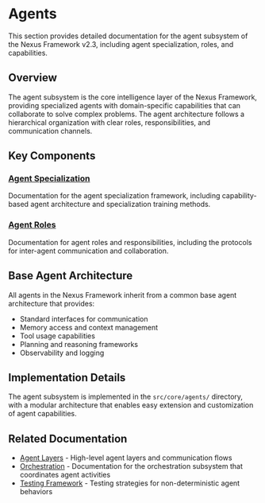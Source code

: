 # Agents

This section provides detailed documentation for the agent subsystem of the Nexus Framework v2.3, including agent specialization, roles, and capabilities.

## Overview

The agent subsystem is the core intelligence layer of the Nexus Framework, providing specialized agents with domain-specific capabilities that can collaborate to solve complex problems. The agent architecture follows a hierarchical organization with clear roles, responsibilities, and communication channels.

## Key Components

### [Agent Specialization](/docs/core/agents/specialization.md)
Documentation for the agent specialization framework, including capability-based agent architecture and specialization training methods.

### [Agent Roles](/docs/core/agents/roles.md)
Documentation for agent roles and responsibilities, including the protocols for inter-agent communication and collaboration.

## Base Agent Architecture

All agents in the Nexus Framework inherit from a common base agent architecture that provides:

- Standard interfaces for communication
- Memory access and context management
- Tool usage capabilities
- Planning and reasoning frameworks
- Observability and logging

## Implementation Details

The agent subsystem is implemented in the `src/core/agents/` directory, with a modular architecture that enables easy extension and customization of agent capabilities.

## Related Documentation

- [Agent Layers](/docs/architecture/agent_layers.md) - High-level agent layers and communication flows
- [Orchestration](/docs/core/orchestration/) - Documentation for the orchestration subsystem that coordinates agent activities
- [Testing Framework](/docs/development/testing.md) - Testing strategies for non-deterministic agent behaviors
